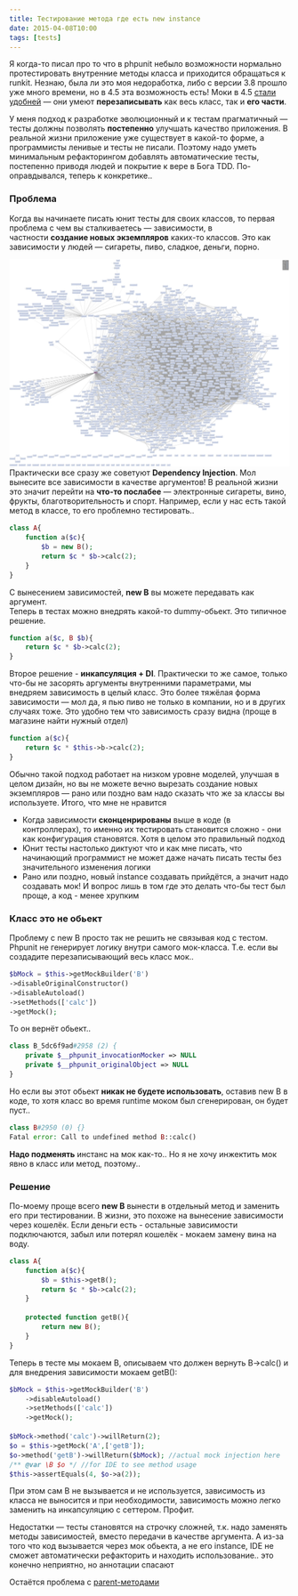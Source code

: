 ```yaml
---
title: Тестирование метода где есть new instance
date: 2015-04-08T10:00
tags: [tests]
---
```


Я когда-то писал про то что в phpunit небыло возможности нормально протестировать внутренние методы класса и приходится обращаться к runkit. Незнаю, была ли это моя недоработка, либо с версии 3.8 прошло уже много времени, но в 4.5 эта возможность есть! Моки в 4.5 [стали удобней](https://phpunit.de/manual/current/en/test-doubles.html) — они умеют **перезаписывать** как весь класс, так и **его части**.

У меня подход к разработке эволюционный и к тестам прагматичный — тесты должны позволять **постепенно** улучшать качество приложения. В реальной жизни приложение уже существует в какой-то форме, а программисты ленивые и тесты не писали. Поэтому надо уметь минимальным рефакторингом добавлять автоматические тесты, постепенно приводя людей и покрытие к вере в Бога TDD. По-оправдывался, теперь к конкретике..

<!-- truncate -->

### Проблема

Когда вы начинаете писать юнит тесты для своих классов, то первая проблема с чем вы сталкиваетесь — зависимости, в частности **создание новых экземпляров** каких-то классов. Это как зависимости у людей — сигареты, пиво, сладкое, деньги, порно.

![](../img/tes0001.jpg)
Практически все сразу же советуют **Dependency Injection**. Мол вынесите все зависимости в качестве аргументов! В реальной жизни это значит перейти на **что-то послабее** — электронные сигареты, вино, фрукты, благотворительность и спорт. Например, если у нас есть такой метод в классе, то его проблемно тестировать..

```php
class A{
    function a($c){
        $b = new B();
        return $c * $b->calc(2);
    }
}
```

  

С вынесением зависимостей, **new B** вы можете передавать как аргумент.  
Теперь в тестах можно внедрять какой-то dummy-обьект. Это типичное решение.

```php
function a($c, B $b){
    return $c * $b->calc(2);
}
```

  

Второе решение - **инкапсуляция + DI**. Практически то же самое, только что-бы не засорять аргументы внутренними параметрами, мы внедряем зависимость в целый класс. Это более тяжёлая форма зависимости — мол да, я пью пиво не только в компании, но и в других случаях тоже. Это удобно тем что зависимость сразу видна (проще в магазине найти нужный отдел)

```php
function a($c){
    return $c * $this->b->calc(2);
}
```

  

Обычно такой подход работает на низком уровне моделей, улучшая в целом дизайн, но вы не можете вечно вырезать создание новых экземпляров — рано или поздно вам надо сказать что же за классы вы используете. Итого, что мне не нравится

- Когда зависимости **сконценрированы** выше в коде (в контроллерах), то именно их тестировать становится сложно - они как конфигурация становятся. Хотя в целом это правильный подход
- Юнит тесты настолько диктуют что и как мне писать, что начинающий программист не может даже начать писать тесты без значительного изменения логики
- Рано или поздно, новый instance создавать прийдётся, а значит надо создавать мок! И вопрос лишь в том где это делать что-бы тест был проще, а код - менее хрупким

### Класс это не обьект

Проблему с new B просто так не решить не связывая код с тестом. Phpunit не генерирует логику внутри самого мок-класса. Т.е. если вы создадите перезаписывающий весь класс мок..

```php
$bMock = $this->getMockBuilder('B')
->disableOriginalConstructor()
->disableAutoload()
->setMethods(['calc'])
->getMock();
```

  

То он вернёт обьект..

```php
class B_5dc6f9ad#2958 (2) {
    private $__phpunit_invocationMocker => NULL
    private $__phpunit_originalObject => NULL
}
```

  

Но если вы этот обьект **никак не будете использовать**, оставив new B в коде, то хотя класс во время runtime моком был сгенерирован, он будет пуст..

```php
class B#2950 (0) {}
Fatal error: Call to undefined method B::calc()
```

  

**Надо подменять** инстанс на мок как-то.. Но я не хочу инжектить мок явно в класс или метод, поэтому..

### Решение

По-моему проще всего **new B** вынести в отдельный метод и заменить его при тестировании. В жизни, это похоже на вынесение зависимости через кошелёк. Если деньги есть - остальные зависимости подключаются, забыл или потерял кошелёк - мокаем замену вина на воду. 

```php
class A{
    function a($c){
        $b = $this->getB();
        return $c * $b->calc(2);
    }
    
    protected function getB(){
        return new B();
    }
}
```

  
Теперь в тесте мы мокаем B, описываем что должен вернуть B->calc() и для внедрения зависимости мокаем getB():

```php
$bMock = $this->getMockBuilder('B')
    ->disableAutoload()
    ->setMethods(['calc'])
    ->getMock();

$bMock->method('calc')->willReturn(2);
$o = $this->getMock('A',['getB']);
$o->method('getB')->willReturn($bMock); //actual mock injection here
/** @var \B $o */ //for IDE to see method usage
$this->assertEquals(4, $o->a(2));
```

  
При этом сам B не вызывается и не используется, зависимость из класса не выносится и при необходимости, зависимость можно легко заменить на инкапсуляцию с сеттером. Профит.

Недостатки — тесты становятся на строчку сложней, т.к. надо заменять методы зависимостей, вместо передачи в качестве аргумента. А из-за того что код вызывается через мок обьекта, а не его instance, IDE не сможет автоматически рефакторить и находить использование.. это конечно неприятно, но аннотации спасают

Остаётся проблема с [parent-методами](http://stackoverflow.com/questions/6711647/in-phpunit-how-do-i-mock-parent-methods)